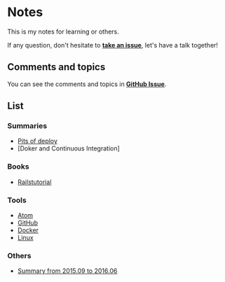 # Notes

This is my notes for learning or others.

If any question, don't hesitate to **[take an issue]**, let's have a talk together!

## Comments and topics

You can see the comments and topics in **[GitHub Issue]**.

## List

### Summaries

* [Pits of deploy]
* [Doker and Continuous Integration]

### Books

* [Railstutorial]

### Tools

* [Atom]
* [GitHub]
* [Docker]
* [Linux]

### Others

* [Summary from 2015.09 to 2016.06]





[take an issue]: https://github.com/pinewong/notes/issues/new
[GitHub Issue]: https://github.com/pinewong/notes/issues

[Atom]: https://github.com/pinewong/notes/blob/master/tools/atom.md
[GitHub]: https://github.com/pinewong/notes/blob/master/tools/github.md
[Docker]: https://github.com/pinewong/notes/blob/master/tools/docker.md
[Linux]: https://github.com/pinewong/notes/blob/master/tools/linux.md

[Railstutorial]: https://github.com/pinewong/notes/blob/master/books/railstutorial.md

[Pits of deploy]: https://github.com/pinewong/notes/blob/master/summaries/pits-of-deploy.md
[Summary from 2015.09 to 2016.06]: https://github.com/pinewong/notes/blob/master/others/summary-from-2015.09-to-2016.06.md
[Setup by Docker]: https://github.com/pinewong/notes/blob/master/summaries/setup-by-docker.md
[Doker-Continuous Integration]: https://github.com/pinewong/notes/blob/master/summaries/docker-continuous-integration.md
